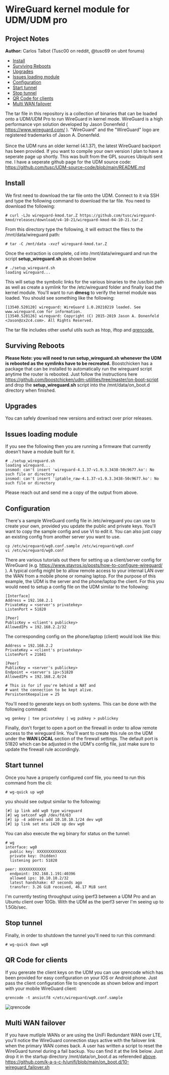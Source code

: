 # WireGuard kernel module for UDM/UDM pro
## Project Notes
**Author:** Carlos Talbot (Tusc00 on reddit, @tusc69 on ubnt forums)

  * [Install](#Install)
  * [Surviving Reboots](#surviving-reboots)
  * [Upgrades](#Upgrades)
  * [Issues loading module](#issues-loading-module)
  * [Configuration](#configuration)
  * [Start tunnel](#start-tunnel)
  * [Stop tunnel](#stop-tunnel)
  * [QR Code for clients](#qr-code-for-clients)
  * [Multi WAN failover](#multi-wan-failover)

The tar file in this repository is a collection of binaries that can be loaded onto a UDM/UDM Pro to run WireGuard in kernel mode. WireGuard is a high performance vpn solution developed by Jason Donenfeld ( https://www.wireguard.com/ ). "WireGuard" and the "WireGuard" logo are registered trademarks of Jason A. Donenfeld.<br/><br/>
Since the UDM runs an older kernel (4.1.37), the latest WireGuard backport has been provided. If you want to compile your own version I plan to have a seperate page up shortly. This was built from the GPL sources Ubiquiti sent me. I have a seperate github page for the UDM source code: https://github.com/tusc/UDM-source-code/blob/main/README.md

## Install
We first need to download the tar file onto the UDM. Connect to it via SSH and type the following command to download the tar file. You need to download the following:

```
# curl -LJo wireguard-kmod.tar.Z https://github.com/tusc/wireguard-kmod/releases/download/v4-10-21/wireguard-kmod-04-10-21.tar.Z
```

From this directory type the following, it will extract the files to the /mnt/data/wireguard path:

```
# tar -C /mnt/data -xvzf wireguard-kmod.tar.Z
```

Once the extraction is complete, cd into /mnt/data/wireguard and run the script **setup_wireguard.sh** as shown below
```
# ./setup_wireguard.sh
loading wireguard...
```
This will setup the symbolic links for the various binaries to the /usr/bin path as well as create a symlink for the /etc/wireguard folder and finally load the kernel module. You'll want to run **dmesg** to verify the kernel module was loaded. You should see something like the following: 
```
[13540.520120] wireguard: WireGuard 1.0.20210219 loaded. See www.wireguard.com for information.
[13540.520126] wireguard: Copyright (C) 2015-2019 Jason A. Donenfeld <Jason@zx2c4.com>. All Rights Reserved.
```
The tar file includes other useful utils such as htop, iftop and [qrencode.](#qr-code-for-clients)

## Surviving Reboots
**Please Note: you will need to run setup_wireguard.sh whenever the UDM is rebooted as the symlinks have to be recreated.** Boostchicken has a package that can be installed to automatically run the wireguard script anytime the router is rebooted. Just follow the instructions here https://github.com/boostchicken/udm-utilities/tree/master/on-boot-script and drop the **setup_wireguard.sh** script into the /mnt/data/on_boot.d directory when finished.

## Upgrades
You can safely download new versions and extract over prior releases.

## Issues loading module
If you see the following then you are running a firmware that currently doesn't have a module built for it.
```
# ./setup_wireguard.sh
loading wireguard...
insmod: can't insert 'wireguard-4.1.37-v1.9.3.3438-50c9677.ko': No such file or directory
insmod: can't insert 'iptable_raw-4.1.37-v1.9.3.3438-50c9677.ko': No such file or directory
```
Please reach out and send me a copy of the output from above.
## Configuration
There's a sample WireGuard config file in /etc/wireguard you can use to create your own, provided you update the public and private keys. You'll want to copy the sample config and use VI to edit it. You can also just copy an existing config from another server you want to use.

```
cp /etc/wireguard/wg0.conf.sample /etc/wireguard/wg0.conf
vi /etc/wireguard/wg0.conf
```
There are various tutorials out there for setting up a client/server config for WireGuard (e.g. https://www.stavros.io/posts/how-to-configure-wireguard/ ). A typical config might be to allow remote access to your internal LAN over the WAN from a mobile phone or romaing laptop. For the purpose of this example, the UDM is the server and the phone/laptop the client. For this you would need to setup a config file on the UDM similar to the following:

```
[Interface]
Address = 192.168.2.1
PrivateKey = <server's privatekey>
ListenPort = 51820

[Peer]
PublicKey = <client's publickey>
AllowedIPs = 192.168.2.2/32
```

The corresponding config on the phone/laptop (client) would look like this:

```
Address = 192.168.2.2
PrivateKey = <client's privatekey>
ListenPort = 21841

[Peer]
PublicKey = <server's publickey>
Endpoint = <server's ip>:51820
AllowedIPs = 192.168.2.0/24

# This is for if you're behind a NAT and
# want the connection to be kept alive.
PersistentKeepalive = 25
```

You'll need to generate keys on both systems. This can be done with the following command:

```
wg genkey | tee privatekey | wg pubkey > publickey
```

Finally, don't forget to open a port on the firewall in order to allow remote access to the wireguard link. You'll want to create this rule on the UDM under the **WAN LOCAL** section of the firewall settings. The default port is 51820 which can be adjusted in the UDM's config file, just make sure to update the firewall rule accordingly.
## Start tunnel
Once you have a properly configured conf file, you need to run this command from the cli:

```
# wg-quick up wg0
```

you should see output similar to the following:

```
[#] ip link add wg0 type wireguard
[#] wg setconf wg0 /dev/fd/63
[#] ip -4 address add 10.10.10.1/24 dev wg0
[#] ip link set mtu 1420 up dev wg0
```

You can also execute the wg binary for status on the tunnel:

```
# wg
interface: wg0
  public key: XXXXXXXXXXXXX
  private key: (hidden)
  listening port: 51820

peer: XXXXXXXXXXXX
  endpoint: 192.168.1.191:40396
  allowed ips: 10.10.10.2/32
  latest handshake: 47 seconds ago
  transfer: 3.26 GiB received, 46.17 MiB sent
```
I'm currently testing throughput using iperf3 between a UDM Pro and an Ubuntu client over 10Gb. With the UDM as the iperf3 server I'm seeing up to 1.5Gb/sec.
## Stop tunnel
 Finally, in order to shutdown the tunnel you'll need to run this command:
 
```
# wg-quick down wg0
```

## QR Code for clients
If you gererate the client keys on the UDM you can use qrencode which has been provided for easy configuration on your IOS or Android phone. Just pass the client configuration file to qnencode as shown below and import with your mobile WireGuard client:
```
qrencode -t ansiutf8 </etc/wireguard/wg0.conf.sample
```

![qrencode](/images/qrencode.png)

## Multi WAN failover
If you have mutliple WANs or are using the UniFi Redundant WAN over LTE, you'll notice the WireGuard connection stays active with the failover link when the primary WAN comes back. A user has written a script to reset the WireGuard tunnel during a fail backup. You can find it at the link below. Just drop it in the startup directory /mnt/data/on_boot.d as referended [above](#surviving-reboots).
https://github.com/k-a-s-c-h/unifi/blob/main/on_boot.d/10-wireguard_failover.sh

